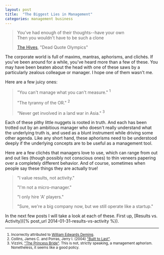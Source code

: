 ```yaml
---
layout: post
title:  "The Biggest Lies in Management"
categories: management business
---
```

> You’ve had enough of their thoughts--have your own <br />
> Then you wouldn't have to be such a clone
>
> [The Hives](http://www.thehivesbroadcastingservice.com), "Dead Quote Olympics"

The corporate world is full of maxims, mantras, aphorisms, and clichés. 
If you've been around for a while, you've heard more than a few of these. 
You may have been beaten about the head with one of these saws by a 
particularly zealous colleague or manager. I hope one of them wasn't me.

Here are a few juicy ones:

> "You can't manage what you can't measure." <sup>1</sup>
>
> "The tyranny of the OR." <sup>2</sup>
>
> "Never get involved in a land war in Asia." <sup>3</sup>

Each of these pithy little nuggets is rooted in truth. And each has been
trotted out by an ambitious manager who doesn't really understand what the
underlying truth is, and used as a blunt instrument 
while driving some other agenda. Like any short hand, these aphorisms need
to be understood deeply if the underlying concepts are to be useful as a
management tool.

Here are a few clichés that managers love to use, which can range from out and out
lies (though possibly not conscious ones) to thin veneers papering over a 
completely different behavior. And of course, sometimes when people say these
things they are actually true!

> "I value results, not activity."
>
> "I'm not a micro-manager."
>
> "I only hire 'A' players."
>
> "Sure, we're a big company now, but we still operate like a startup."

In the next few posts I will take a look at each of these.
First up, [Results vs. Activity]({% post_url 2014-01-31-results-vs-activity %}).


---

<small>
	
1. Incorrectly attributed to [William Edwards Deming](http://en.wikipedia.org/wiki/W._Edwards_Deming).
2. Collins, James C. and Porras, Jerry I. (2004) ["Built to Last"](http://amzn.com/0060516402).
3. Vizzini, ["The Princess Bride"](http://www.imdb.com/title/tt0093779). This is not, strictly speaking, a management aphorism. Nonetheless, it seems like a good policy.

</small>